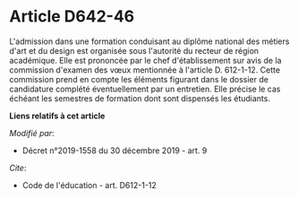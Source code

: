 # Article D642-46

L'admission dans une formation conduisant au diplôme national des métiers d'art et du design est organisée sous l'autorité du
recteur de région académique. Elle est prononcée par le chef d'établissement sur avis de la commission d'examen des vœux
mentionnée à l'article D. 612-1-12. Cette commission prend en compte les éléments figurant dans le dossier de candidature
complété éventuellement par un entretien. Elle précise le cas échéant les semestres de formation dont sont dispensés les
étudiants.

**Liens relatifs à cet article**

_Modifié par_:

  - Décret n°2019-1558 du 30 décembre 2019 - art. 9

_Cite_:

  - Code de l'éducation - art. D612-1-12
